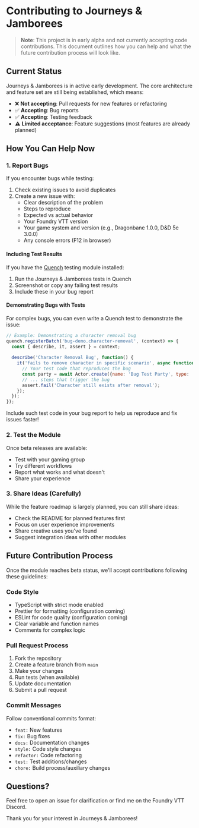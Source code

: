# Contributing to Journeys & Jamborees

> **Note**: This project is in early alpha and not currently accepting code contributions. This document outlines how you can help and what the future contribution process will look like.

## Current Status

Journeys & Jamborees is in active early development. The core architecture and feature set are still being established, which means:

- ❌ **Not accepting**: Pull requests for new features or refactoring
- ✅ **Accepting**: Bug reports
- ✅ **Accepting**: Testing feedback
- ⚠️ **Limited acceptance**: Feature suggestions (most features are already planned)

## How You Can Help Now

### 1. Report Bugs

If you encounter bugs while testing:

1. Check existing issues to avoid duplicates
2. Create a new issue with:
   - Clear description of the problem
   - Steps to reproduce
   - Expected vs actual behavior
   - Your Foundry VTT version
   - Your game system and version (e.g., Dragonbane 1.0.0, D&D 5e 3.0.0)
   - Any console errors (F12 in browser)
   
#### Including Test Results

If you have the [Quench](https://foundryvtt.com/packages/quench) testing module installed:

1. Run the Journeys & Jamborees tests in Quench
2. Screenshot or copy any failing test results
3. Include these in your bug report

#### Demonstrating Bugs with Tests

For complex bugs, you can even write a Quench test to demonstrate the issue:

```javascript
// Example: Demonstrating a character removal bug
quench.registerBatch('bug-demo.character-removal', (context) => {
  const { describe, it, assert } = context;
  
  describe('Character Removal Bug', function() {
    it('fails to remove character in specific scenario', async function() {
      // Your test code that reproduces the bug
      const party = await Actor.create({name: 'Bug Test Party', type: 'party'});
      // ... steps that trigger the bug
      assert.fail('Character still exists after removal');
    });
  });
});
```

Include such test code in your bug report to help us reproduce and fix issues faster!

### 2. Test the Module

Once beta releases are available:

- Test with your gaming group
- Try different workflows
- Report what works and what doesn't
- Share your experience

### 3. Share Ideas (Carefully)

While the feature roadmap is largely planned, you can still share ideas:

- Check the README for planned features first
- Focus on user experience improvements
- Share creative uses you've found
- Suggest integration ideas with other modules

## Future Contribution Process

Once the module reaches beta status, we'll accept contributions following these guidelines:

### Code Style

- TypeScript with strict mode enabled
- Prettier for formatting (configuration coming)
- ESLint for code quality (configuration coming)
- Clear variable and function names
- Comments for complex logic

### Pull Request Process

1. Fork the repository
2. Create a feature branch from `main`
3. Make your changes
4. Run tests (when available)
5. Update documentation
6. Submit a pull request

### Commit Messages

Follow conventional commits format:
- `feat:` New features
- `fix:` Bug fixes
- `docs:` Documentation changes
- `style:` Code style changes
- `refactor:` Code refactoring
- `test:` Test additions/changes
- `chore:` Build process/auxiliary changes

## Questions?

Feel free to open an issue for clarification or find me on the Foundry VTT Discord.

Thank you for your interest in Journeys & Jamborees!